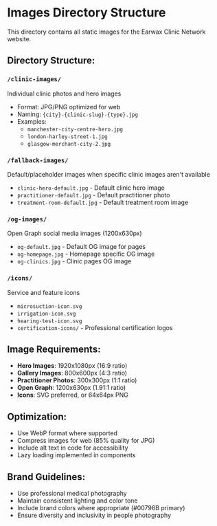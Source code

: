 # Images Directory Structure

This directory contains all static images for the Earwax Clinic Network website.

## Directory Structure:

### `/clinic-images/`
Individual clinic photos and hero images
- Format: JPG/PNG optimized for web
- Naming: `{city}-{clinic-slug}-{type}.jpg`
- Examples:
  - `manchester-city-centre-hero.jpg`
  - `london-harley-street-1.jpg`
  - `glasgow-merchant-city-2.jpg`

### `/fallback-images/`
Default/placeholder images when specific clinic images aren't available
- `clinic-hero-default.jpg` - Default clinic hero image
- `practitioner-default.jpg` - Default practitioner photo
- `treatment-room-default.jpg` - Default treatment room image

### `/og-images/`
Open Graph social media images (1200x630px)
- `og-default.jpg` - Default OG image for pages
- `og-homepage.jpg` - Homepage specific OG image
- `og-clinics.jpg` - Clinic pages OG image

### `/icons/`
Service and feature icons
- `microsuction-icon.svg`
- `irrigation-icon.svg`
- `hearing-test-icon.svg`
- `certification-icons/` - Professional certification logos

## Image Requirements:
- **Hero Images**: 1920x1080px (16:9 ratio)
- **Gallery Images**: 800x600px (4:3 ratio)
- **Practitioner Photos**: 300x300px (1:1 ratio)
- **Open Graph**: 1200x630px (1.91:1 ratio)
- **Icons**: SVG preferred, or 64x64px PNG

## Optimization:
- Use WebP format where supported
- Compress images for web (85% quality for JPG)
- Include alt text in code for accessibility
- Lazy loading implemented in components

## Brand Guidelines:
- Use professional medical photography
- Maintain consistent lighting and color tone
- Include brand colors where appropriate (#00796B primary)
- Ensure diversity and inclusivity in people photography
